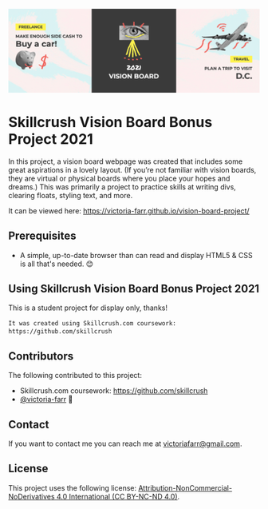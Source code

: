 ![Jubilee Austen Screenshot Banner](img/visionboard-readme-header.png)
# Skillcrush Vision Board Bonus Project 2021

In this project, a vision board webpage was created that includes some great aspirations in a lovely layout. (If you’re not familiar with vision boards, they are virtual or physical boards where you place your hopes and dreams.) This was primarily a project to practice skills at writing divs, clearing floats, styling text, and more.

It can be viewed here: https://victoria-farr.github.io/vision-board-project/

## Prerequisites

* A simple, up-to-date browser than can read and display HTML5 & CSS is all that's needed. 😊

## Using Skillcrush Vision Board Bonus Project 2021

This is a student project for display only, thanks!

```
It was created using Skillcrush.com coursework: https://github.com/skillcrush
```

## Contributors

The following contributed to this project:

* Skillcrush.com coursework: https://github.com/skillcrush
* [@victoria-farr](https://github.com/Victoria-Farr) 🍊

## Contact

If you want to contact me you can reach me at <victoriafarr@gmail.com>.

## License

This project uses the following license: [Attribution-NonCommercial-NoDerivatives 4.0 International (CC BY-NC-ND 4.0)](https://creativecommons.org/licenses/by-nc-nd/4.0/).
